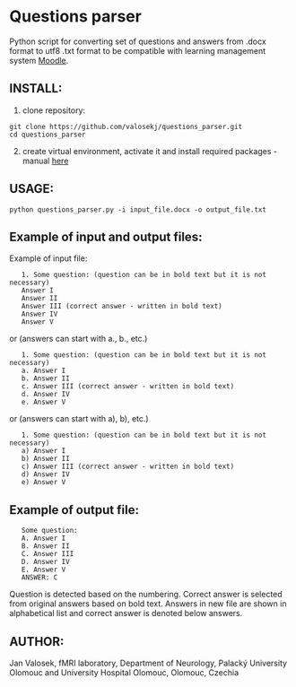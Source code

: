 # Questions parser
Python script for converting set of questions and answers from .docx format to utf8 .txt format to be compatible with learning management system [Moodle](https://en.wikipedia.org/wiki/Moodle).

## INSTALL:
1. clone repository:

```console
git clone https://github.com/valosekj/questions_parser.git
cd questions_parser
```

2. create virtual environment, activate it and install required packages - manual [here](https://gist.github.com/valosekj/8052b227bd3f439a615a33804beaf37f#venv-enviroment)

## USAGE:

```console
python questions_parser.py -i input_file.docx -o output_file.txt
```

## Example of input and output files:
Example of input file:
    
       1. Some question: (question can be in bold text but it is not necessary)
       Answer I
       Answer II
       Answer III (correct answer - written in bold text)
       Answer IV
       Answer V
or (answers can start with a., b., etc.)
       
       1. Some question: (question can be in bold text but it is not necessary)
       a. Answer I
       b. Answer II
       c. Answer III (correct answer - written in bold text)
       d. Answer IV
       e. Answer V
 or (answers can start with a), b), etc.)
   
       1. Some question: (question can be in bold text but it is not necessary)
       a) Answer I
       b) Answer II
       c) Answer III (correct answer - written in bold text)
       d) Answer IV
       e) Answer V

 
## Example of output file:
 
       Some question:
       A. Answer I
       B. Answer II
       C. Answer III
       D. Answer IV
       E. Answer V
       ANSWER: C
       
Question is detected based on the numbering. Correct answer is selected from original answers based on bold text.
Answers in new file are shown in alphabetical list and correct answer is denoted below answers.

## AUTHOR:
Jan Valosek, fMRI laboratory, Department of Neurology, Palacký University Olomouc and University Hospital Olomouc, Olomouc, Czechia
